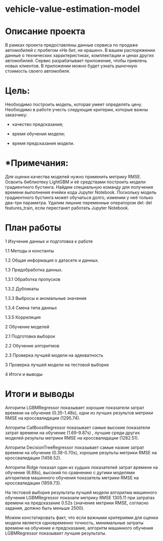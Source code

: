 # vehicle-value-estimation-model
# Описание проекта
В рамках проекта предоставлены данные сервиса по продаже автомобилей с пробегом «Не бит, не крашен». В вашем распоряжении данные о технических характеристиках, комплектации и ценах других автомобилей.
Сервис разрабатывает приложение, чтобы привлечь новых клиентов. В приложении можно будет узнать рыночную стоимость своего автомобиля.

# Цель:
Необходимо построить модель, которая умеет определять цену.
Необходимо в работе учесть следующие критерии, которые важны заказчику:

- качество предсказания;

- время обучения модели;

- время предсказания модели.

# *Примечания:
Для оценки качества моделей нужно применить метрику RMSE.
Освоить библиотеку LightGBM и её средствами построить модели градиентного бустинга.
Найдем специальную команду для получения времени выполнения ячейки кода Jupyter Notebook.
Поскольку модель градиентного бустинга может обучаться долго, изменим у неё только два-три параметра.
Удалим лишние переменные оператором del: del features_train, если перестанет работать Jupyter Notebook.

# План работы
1  Изучение данных и подготовка к работе 

1.1  Методы и константы 

1.2  Общая информация о датасете и данных.

1.3  Предобработка данных.

1.3.1  Обработка пропусков

1.3.2  Дубликаты

1.3.3  Выбросы и аномальные значения

1.3.4  Смена типа данных

1.3.5  Корреляция

2  Обучение моделей

2.1  Подготовка выборок

2.2  Обучение алгоритмов

2.3  Проверка лучшей модели на адекватность

3  Проверка лучшей модели на тестовой выборке

4  Итоги и выводы

# Итоги и выводы
Алгоритм LGBMRegressor показывает хорошие показатели затрат времени на обучение (0.35-1.48s), одни из лучших результов метрики RMSE на кроссвалидации (1295.74).

Алгоритм CatBoostRegressor показывает самые высокие показатели затрат времени на обучение (1.69-9.87s) , лучшие среди других моделей результы метрики RMSE на кроссвалидации (1282.51).

Алгоритм DecisionTreeRegressor показывает самые назкие затрат времени на обучение (0.38-0.70s), хорошие результы метрики RMSE на кроссвалидации (1456.52).

Алгоритм Ridge показал один из худших показателей затрат времени на обучение (6.88s), высокий по сравнению с дугими моделями алгоритмов машинного обучения показатель метрики RMSE на кроссвалидации (1859.73).

На тестовой выборке результаты лучшей модели алгоритма машинного обучения LGBMRegressor показали метрику RMSE 1305.11 при затратах времени на предсказание 0.52s (значение метрики RMSE, согласно задания, должно быть меньше 2500).

Можем констатировать факт, что если важными критериями для оценки модели является одновременно точность, минимальные затраты времени на обучение и предсказание, алгоритм машинного обучения LGBMRegressor показывает лучшие результаты.